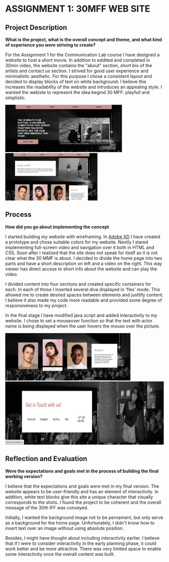 # ASSIGNMENT 1: 30MFF WEB SITE

## Project Description
<b>What is the project, what is the overall concept and theme, and what kind of experience you were striving to create?</b>

For the Assignment 1 for the Communication Lab course I have designed a website to host a short movie. In addition to eddited and completed in 30min video, the website contains the "about" section, short bio of the artists and contact us section. I strived for good user experience and minimalistic aesthetic. For this purpose I chose a consistent layout and decided to display blocks of text on white background. I believe this increases the readability of the website and introduces an appealing style. I wanted the webiste to represent the idea begind 30 MFF: playfull and simplistic.


<img src= "https://github.com/martapienkosz/martapienkosz.github.io/blob/main/documentation/p1.png" height= "150"> <img src= "https://github.com/martapienkosz/martapienkosz.github.io/blob/main/documentation/p2.png" height= "150">

## Process
<b>How did you go about implementing the concept</b>

I started building my website with wireframing. In [Adobe XD](https://xd.adobe.com/view/6dd68400-987b-4a94-8cd6-f28783bf6d1e-3885/) I have created a prototype and chose suitable colors for my website. Nextly I stared implementing  full-screen video and navigation over it both in HTML and CSS. Soon after I realized that the site does not speak for itself as it is not clear what the 30 MMF is about. I decided to divide the home page into two parts and have a short description on left and a video on the right. This way viewer has direct access to short info about the website and can play the video.

I divided content into four sections and created specific containers for each. In each of those I inserted several diva displayed in 'flex' mode. This allowed me to create desired spaces between elements and justtify content. I believe it also made my code more readable and provided some degree of responsiveness to my project.

In the final stage I have modified java script and added interactivity to my website. I chose to set a mouseover function so that the text with actor name is being displayed when the user hovers the mouse over the picture. 

<img src= "https://github.com/martapienkosz/martapienkosz.github.io/blob/main/documentation/p3.png" height= "150"> <img src= "https://github.com/martapienkosz/martapienkosz.github.io/blob/main/documentation/p4.png" height= "200">


## Reflection and Evaluation
<b>Were the expectations and goals met in the process of building the final working version?</b>

I believe that the expectations and goals were met in my final version. The website appears to be user-friendly and has an element of interactivity. In addition, white text blocks give this site a unique character that visually corresponds to the shots. I found the project to be coherent and the overall message of the 30th IFF was conveyed.

Initially, I wanted the background image not to be pernament, but only serve as a background for the home page. Unfortunately, I didn't know how to insert text over an image without using absolute position.

Besides, I might have thought about including interactivity earlier. I believe that if I were to consider interactivity in the early planning phase, it could work better and be more attractive. There was very limited space to enable some interactivity once the overall content was built.
